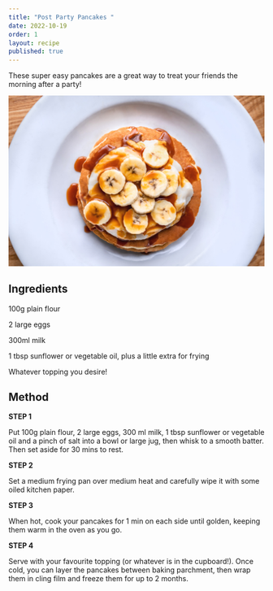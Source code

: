 ```yaml
---
title: "Post Party Pancakes "
date: 2022-10-19
order: 1
layout: recipe
published: true
---
```

These super easy pancakes are a great way to treat your friends the morning after a party!

![](../uploads/eiliv-aceron-exytirxyqm0-unsplash.jpg "Post Party Pancakes")

## Ingredients

100g plain flour 

2 large eggs 

300ml milk 

1 tbsp sunflower or vegetable oil, plus a little extra for frying 

Whatever topping you desire! 

## **Method**

**STEP 1**

Put 100g plain flour, 2 large eggs, 300 ml milk, 1 tbsp sunflower or vegetable oil and a pinch of salt
into a bowl or large jug, then whisk to a smooth batter. Then set aside for 30 mins to rest.

**STEP 2**

Set a medium frying pan over medium heat and carefully wipe it with some oiled kitchen paper.

**STEP 3**

When hot, cook your pancakes for 1 min on each side until golden, keeping them warm in the oven
as you go.

**STEP 4**

Serve with your favourite topping (or whatever is in the cupboard!). Once cold, you can layer the
pancakes between baking parchment, then wrap them in cling film and freeze them for up to 2
months.